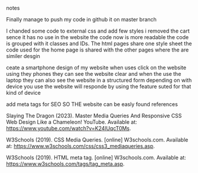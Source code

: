 notes 

Finally manage to push my code in github it on master branch 

I chanded some code to external css and add few styles i removed the cart sence it has no use in the website the code now is more readable the code is grouped with it classes and IDs. The html pages share one style sheet the code used for the home page is shared with the other pages where the are similer desgin   

ceate a smartphone design of my website when uses click on the website using they phones they can see the website clear and when the use the laptop they can also see the website in a structured form depending on with device you use the website will responde by using the feature suted for that kind of device 

add meta tags for SEO SO THE website can be easly found 
references

Slaying The Dragon (2023). Master Media Queries And Responsive CSS Web Design Like a Chameleon! YouTube. Available at: https://www.youtube.com/watch?v=K24lUqcT0Ms.


W3Schools (2019). CSS Media Queries. [online] W3schools.com. Available at: https://www.w3schools.com/css/css3_mediaqueries.asp.

W3Schools (2019). HTML meta tag. [online] W3schools.com. Available at: https://www.w3schools.com/tags/tag_meta.asp.

‌‌

‌